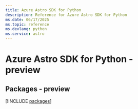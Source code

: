 ```yaml
---
title: Azure Astro SDK for Python
description: Reference for Azure Astro SDK for Python
ms.date: 06/17/2025
ms.topic: reference
ms.devlang: python
ms.service: astro
---
```

# Azure Astro SDK for Python - preview
## Packages - preview
[!INCLUDE [packages](astro-index.md)]
